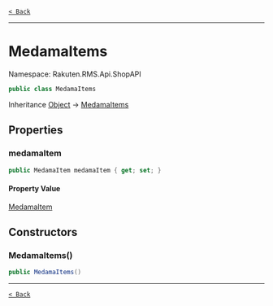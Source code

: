 [`< Back`](./)

---

# MedamaItems

Namespace: Rakuten.RMS.Api.ShopAPI

```csharp
public class MedamaItems
```

Inheritance [Object](https://docs.microsoft.com/en-us/dotnet/api/system.object) → [MedamaItems](./rakuten.rms.api.shopapi.medamaitems)

## Properties

### **medamaItem**

```csharp
public MedamaItem medamaItem { get; set; }
```

#### Property Value

[MedamaItem](./rakuten.rms.api.shopapi.medamaitem)<br>

## Constructors

### **MedamaItems()**

```csharp
public MedamaItems()
```

---

[`< Back`](./)
